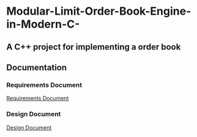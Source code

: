# Modular-Limit-Order-Book-Engine-in-Modern-C-
A C++ project for implementing a order book
---
## Documentation

### Requirements Document
[Requirements Document](docs/requirements.md)

### Design Document
[Design Document](docs/desgin.md)
